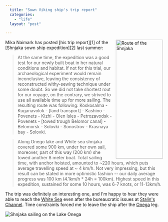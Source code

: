 ```yaml
---
  title: "Sown Viking ship's trip report"
  categories: 
    - "life"
  layout: "post"

---
```

<img src="http://bergie.iki.fi/midcom-serveattachmentguid-4454aaa7fac4ceb64c55a3fe2284364c/shnjaka-route.jpg" border="0" height="380" width="150" alt="Route of the Shnjaka" style="float: right; margin-left: 10px;" />
Mika Naimark has posted [his trip report][1] of the [Shnjaka sown ship expedition][2] last summer:

> At the same time, the expedition was a good test for our newly built boat in her natural conditions and habitat. If not for this trial, our archaeological experiment would remain inconclusive, leaving the consistency of reconstructed withy-sewing technique under some doubt. So we did not take shortest rout for our voyage, on the contrary, we strived to use all available time up for more sailing. The resulting route was following: Koskosalma - Kuganavolok - [land transport] - Kashino - Povenets - Kizhi - Olen Isles - Petrozavodsk - Povenets - [towed trough Belomor canal] - Belomorsk - Solovki - Sonostrov - Krasnaya bay - Solovki.

> Along Onego lake and White sea shnjaka covered some 900 km, under her own sail, moreover, part of this way (200 km) she towed another 8 meter boat. Total sailing time, with anchor hoisted, amounted to ~220 hours, which puts average travelling speed at ~ 4 km/h. Not very impressing, but this result can be stated in more optimistic fashion -- our daily average progress was 100 km (4.1km/h * 24h = 100km). Highest speed in this expedition, sustained for some 10 hours, was 6-7 knots, or 11-13km/h. 

The trip was definitely an interesting one, and I'm happy to hear they were able to reach the [White Sea][3] even after the bureaucratic issues at [Stalin's Channel][4].
Time constraints forced me to leave the ship after the [Onega][5] leg.

![Shnjaka sailing on the Lake Onega](http://bergie.iki.fi/midcom-serveattachmentguid-d881c6f783ae0d295f056d2238366c47/Shjaka_sailing.jpg)

[1]: http://www.sewboat.narod.ru/shnjaka/esolovki.htm
[2]: http://bergie.iki.fi/midcom-permalink-8a379b874a5dd7f095e57846fcd86424
[3]: http://en.wikipedia.org/wiki/White_Sea
[4]: http://en.wikipedia.org/wiki/White_Sea-Baltic_Canal
[5]: http://en.wikipedia.org/wiki/Lake_Onega
